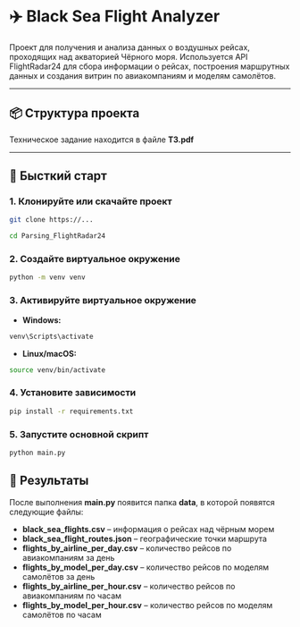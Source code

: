 # ✈️ Black Sea Flight Analyzer

Проект для получения и анализа данных о воздушных рейсах, проходящих над акваторией Чёрного моря. Используется API FlightRadar24 для сбора информации о рейсах, построения маршрутных данных и создания витрин по авиакомпаниям и моделям самолётов.

---

## 📦 Структура проекта

Техническое задание находится в файле **ТЗ.pdf**

---

## 🚀 Бысткий старт

### 1. Клонируйте или скачайте проект

```bash
git clone https://...
```

```bash
cd Parsing_FlightRadar24
```

### 2. Создайте виртуальное окружение

```bash
python -m venv venv
```

### 3. Активируйте виртуальное окружение

* **Windows:**
```bash
venv\Scripts\activate
```

* **Linux/macOS:**
```bash
source venv/bin/activate
```

### 4. Установите зависимости

```bash
pip install -r requirements.txt
```

### 5. Запустите основной скрипт

```bash
python main.py
```

## 🧾 Результаты

После выполнения **main.py** появится папка **data**, в которой появятся следующие файлы:

* **black_sea_flights.csv** – информация о рейсах над чёрным морем
* **black_sea_flight_routes.json** – географические точки маршрута
* **flights_by_airline_per_day.csv** – количество рейсов по авиакомпаниям за день
* **flights_by_model_per_day.csv** – количество рейсов по моделям самолётов за день
* **flights_by_airline_per_hour.csv** – количество рейсов по авиакомпаниям по часам
* **flights_by_model_per_hour.csv** – количество рейсов по моделям самолётов по часам
